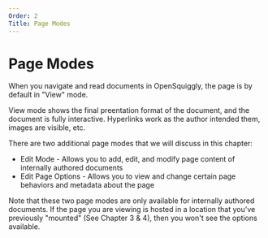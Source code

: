 ```yaml
---
Order: 2
Title: Page Modes
---
```

# Page Modes

When you navigate and read documents in OpenSquiggly, the page is by default in "View" mode.

View mode shows the final preentation format of the document, and the document is fully interactive.
Hyperlinks work as the author intended them, images are visible, etc.

There are two additional page modes that we will discuss in this chapter:

* Edit Mode - Allows you to add, edit, and modify page content of internally authored documents
* Edit Page Options - Allows you to view and change certain page behaviors and metadata about the page

Note that these two page modes are only available for internally authored documents. If the page
you are viewing is hosted in a location that you've previously "mounted" (See Chapter 3 & 4), then
you won't see the options available.

